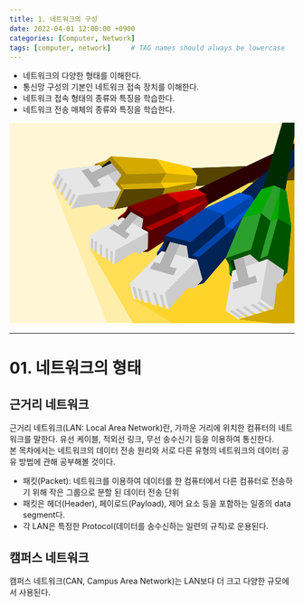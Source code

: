 ```yaml
---
title: 1. 네트워크의 구성
date: 2022-04-01 12:00:00 +0900
categories: [Computer, Network]
tags: [computer, network]     # TAG names should always be lowercase
---
```


* 네트워크의 다양한 형태를 이해한다.
* 통신망 구성의 기본인 네트워크 접속 장치를 이해한다.
* 네트워크 접속 형태의 종류와 특징을 학습한다.
* 네트워크 전송 매체의 종류와 특징을 학습한다.
  
  
![computer-network](../assets/img/posts-images/network/network01-1.png)

---   
# 01. 네트워크의 형태
## 근거리 네트워크
근거리 네트워크(LAN: Local Area Network)란, 가까운 거리에 위치한 컴퓨터의 네트워크를 말한다. 유선 케이블, 적외선 링크, 무선 송수신기 등을 이용하여 통신한다.  
본 목차에서는 네트워크의 데이터 전송 원리와 서로 다른 유형의 네트워크의 데이터 공유 방법에 관해 공부해볼 것이다.
   
* 패킷(Packet): 네트워크를 이용하여 데이터를 한 컴퓨터에서 다른 컴퓨터로 전송하기 위해 작은 그룹으로 분할 된 데이터 전송 단위
* 패킷은 헤더(Header), 페이로드(Payload), 제어 요소 등을 포함하는 일종의 data segment다.
* 각 LAN은 특정한 Protocol(데이터를 송수신하는 일련의 규칙)로 운용된다.
   
## 캠퍼스 네트워크
캠퍼스 네트워크(CAN, Campus Area Network)는 LAN보다 더 크고 다양한 규모에서 사용된다.
